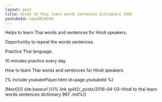 ```yaml
---
layout: post
title: Hindi to Thai learn words sentences dictionary 1093 
youtubeId: xqooDK38fmU
---
```

 
 
Helps to learn Thai words and sentences for Hindi speakers.

Opportunitiy to repeat the words sentences. 

Practice Thai language. 
 
10 minutes practice every day. 
 
How to learn Thai words and sentences for Hindi speakers 
 
{% include youtubePlayer.html id=page.youtubeId %}
 
 
[Next]({{ site.baseurl }}{% link  split2/_posts/2016-04-03-Hindi to thai learn words sentences dictionary 967 .md%})
 
